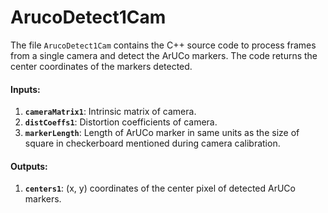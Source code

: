 # ArucoDetect1Cam
The file `ArucoDetect1Cam` contains the C++ source code to process frames from a single camera and detect the ArUCo markers. The code returns the center coordinates of the markers detected.

#### Inputs:
  1. **`cameraMatrix1`**: Intrinsic matrix of camera.
  3. **`distCoeffs1`**: Distortion coefficients of camera.
  5. **`markerLength`**: Length of ArUCo marker in same units as the size of square in checkerboard mentioned during camera calibration.
  
#### Outputs:
  1. **`centers1`**: (x, y) coordinates of the center pixel of detected ArUCo markers.
